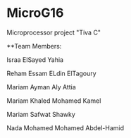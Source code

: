 # MicroG16

Microprocessor project "Tiva C"

**Team Members:

Israa ElSayed Yahia

Reham Essam ELdin ElTagoury

Mariam Ayman Aly Attia

Mariam Khaled Mohamed Kamel

Mariam Safwat Shawky

Nada Mohamed Mohamed Abdel-Hamid

